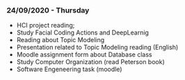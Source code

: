 ### 24/09/2020 - Thursday

 - HCI project reading;
 - Study Facial Coding Actions and DeepLearnig
 - Reading about Topic Modeling 
 - Presentation related to Topic Modeling reading (English)
 - Moodle assignment form about Database class
 - Study Computer Organization (read Peterson book)
 - Software Engeneering task (moodle)
